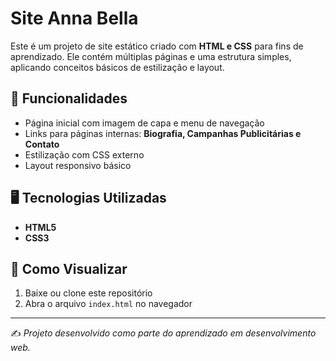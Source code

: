 # Site Anna Bella  

Este é um projeto de site estático criado com **HTML e CSS** para fins de aprendizado. Ele contém múltiplas páginas e uma estrutura simples, aplicando conceitos básicos de estilização e layout.  

## 📌 Funcionalidades  
- Página inicial com imagem de capa e menu de navegação  
- Links para páginas internas: **Biografia, Campanhas Publicitárias e Contato**  
- Estilização com CSS externo  
- Layout responsivo básico  

## 🖥️ Tecnologias Utilizadas  
- **HTML5**  
- **CSS3**  

## 🚀 Como Visualizar  
1. Baixe ou clone este repositório  
2. Abra o arquivo `index.html` no navegador  

---
✍️ *Projeto desenvolvido como parte do aprendizado em desenvolvimento web.*
